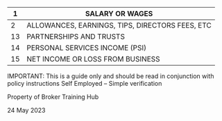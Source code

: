 |1|SALARY OR WAGES|
|---|---|
|2|ALLOWANCES, EARNINGS, TIPS, DIRECTORS FEES, ETC|
|13|PARTNERSHIPS AND TRUSTS|
|14|PERSONAL SERVICES INCOME (PSI)|
|15|NET INCOME OR LOSS FROM BUSINESS|

IMPORTANT: This is a guide only and should be read in conjunction with policy instructions Self Employed – Simple verification

Property of Broker Training Hub

24 May 2023